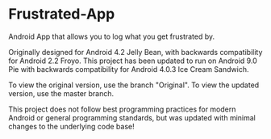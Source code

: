 # Frustrated-App
Android App that allows you to log what you get frustrated by.

Originally designed for Android 4.2 Jelly Bean, with backwards compatibility for Android 2.2 Froyo.
This project has been updated to run on Android 9.0 Pie with backwards compatibility for Android 4.0.3 Ice Cream Sandwich.

To view the original version, use the branch "Original".
To view the updated version, use the master branch.

This project does not follow best programming practices for modern Android or general programming standards, but was updated with minimal changes to the underlying code base!
